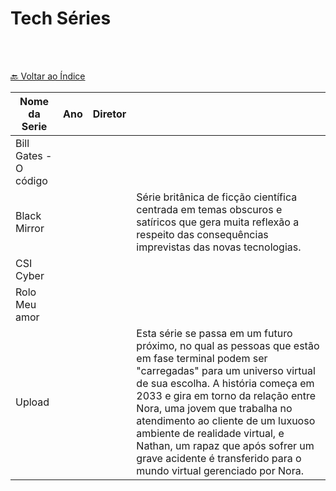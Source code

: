 # Tech Séries

<br>

<br>[🔙 Voltar ao Índice](./README.md)<br>

|Nome da Serie|Ano|Diretor||
|---|---|---|---|
|Bill Gates - O código||||
|Black Mirror|||Série britânica de ficção científica centrada em temas obscuros e satíricos que gera muita reflexão a respeito das consequências imprevistas das novas tecnologias.|
|CSI Cyber||||
|Rolo Meu amor||||
|Upload|||Esta série se passa em um futuro próximo, no qual as pessoas que estão em fase terminal podem ser "carregadas" para um universo virtual de sua escolha. A história começa em 2033 e gira em torno da relação entre Nora, uma jovem que trabalha no atendimento ao cliente de um luxuoso ambiente de realidade virtual, e Nathan, um rapaz que após sofrer um grave acidente é transferido para o mundo virtual gerenciado por Nora.|


